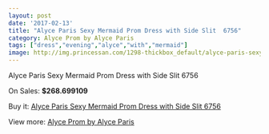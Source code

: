 ```yaml
---
layout: post
date: '2017-02-13'
title: "Alyce Paris Sexy Mermaid Prom Dress with Side Slit  6756"
category: Alyce Prom by Alyce Paris
tags: ["dress","evening","alyce","with","mermaid"]
image: http://img.princessan.com/1298-thickbox_default/alyce-paris-sexy-mermaid-prom-dress-with-side-slit-6756.jpg
---
```

Alyce Paris Sexy Mermaid Prom Dress with Side Slit  6756

On Sales: **$268.699109**
<a href="https://www.princessan.com/en/alyce-prom-by-alyce-paris/598-alyce-paris-sexy-mermaid-prom-dress-with-side-slit-6756.html"><amp-img layout="responsive" width="600" height="600" src="//img.princessan.com/1298-thickbox_default/alyce-paris-sexy-mermaid-prom-dress-with-side-slit-6756.jpg" alt="Alyce Paris Sexy Mermaid Prom Dress with Side Slit  6756 0" /></a>
<a href="https://www.princessan.com/en/alyce-prom-by-alyce-paris/598-alyce-paris-sexy-mermaid-prom-dress-with-side-slit-6756.html"><amp-img layout="responsive" width="600" height="600" src="//img.princessan.com/1299-thickbox_default/alyce-paris-sexy-mermaid-prom-dress-with-side-slit-6756.jpg" alt="Alyce Paris Sexy Mermaid Prom Dress with Side Slit  6756 1" /></a>

Buy it: [Alyce Paris Sexy Mermaid Prom Dress with Side Slit  6756](https://www.princessan.com/en/alyce-prom-by-alyce-paris/598-alyce-paris-sexy-mermaid-prom-dress-with-side-slit-6756.html "Alyce Paris Sexy Mermaid Prom Dress with Side Slit  6756")

View more: [Alyce Prom by Alyce Paris](https://www.princessan.com/en/8-alyce-prom-by-alyce-paris "Alyce Prom by Alyce Paris")